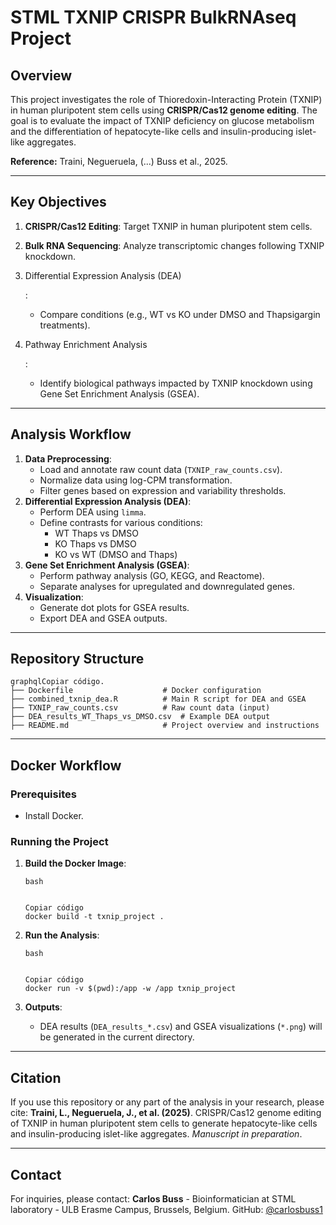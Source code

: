 # STML TXNIP CRISPR BulkRNAseq Project

## Overview

This project investigates the role of Thioredoxin-Interacting Protein (TXNIP) in human pluripotent stem cells using **CRISPR/Cas12 genome editing**. The goal is to evaluate the impact of TXNIP deficiency on glucose metabolism and the differentiation of hepatocyte-like cells and insulin-producing islet-like aggregates.

**Reference:** Traini, Negueruela, (...) Buss et al., 2025.

------

## Key Objectives

1. **CRISPR/Cas12 Editing**: Target TXNIP in human pluripotent stem cells.

2. **Bulk RNA Sequencing**: Analyze transcriptomic changes following TXNIP knockdown.

3. Differential Expression Analysis (DEA)

   :

   - Compare conditions (e.g., WT vs KO under DMSO and Thapsigargin treatments).

4. Pathway Enrichment Analysis

   :

   - Identify biological pathways impacted by TXNIP knockdown using Gene Set Enrichment Analysis (GSEA).

------

## Analysis Workflow

1. **Data Preprocessing**:
   - Load and annotate raw count data (`TXNIP_raw_counts.csv`).
   - Normalize data using log-CPM transformation.
   - Filter genes based on expression and variability thresholds.
2. **Differential Expression Analysis (DEA)**:
   - Perform DEA using `limma`.
   - Define contrasts for various conditions:
     - WT Thaps vs DMSO
     - KO Thaps vs DMSO
     - KO vs WT (DMSO and Thaps)
3. **Gene Set Enrichment Analysis (GSEA)**:
   - Perform pathway analysis (GO, KEGG, and Reactome).
   - Separate analyses for upregulated and downregulated genes.
4. **Visualization**:
   - Generate dot plots for GSEA results.
   - Export DEA and GSEA outputs.

------

## Repository Structure

```
graphqlCopiar código.
├── Dockerfile                    # Docker configuration
├── combined_txnip_dea.R          # Main R script for DEA and GSEA
├── TXNIP_raw_counts.csv          # Raw count data (input)
├── DEA_results_WT_Thaps_vs_DMSO.csv  # Example DEA output
├── README.md                     # Project overview and instructions
```

------

## Docker Workflow

### Prerequisites

- Install Docker.

### Running the Project

1. **Build the Docker Image**:

   ```
   bash
   
   
   Copiar código
   docker build -t txnip_project .
   ```

2. **Run the Analysis**:

   ```
   bash
   
   
   Copiar código
   docker run -v $(pwd):/app -w /app txnip_project
   ```

3. **Outputs**:

   - DEA results (`DEA_results_*.csv`) and GSEA visualizations (`*.png`) will be generated in the current directory.

------

## Citation

If you use this repository or any part of the analysis in your research, please cite:
**Traini, L., Negueruela, J., et al. (2025)**. CRISPR/Cas12 genome editing of TXNIP in human pluripotent stem cells to generate hepatocyte-like cells and insulin-producing islet-like aggregates. *Manuscript in preparation*.

------

## Contact

For inquiries, please contact:
**Carlos Buss** - Bioinformatician at STML laboratory - ULB Erasme Campus, Brussels, Belgium.
GitHub: [@carlosbuss1](https://github.com/carlosbuss1)
